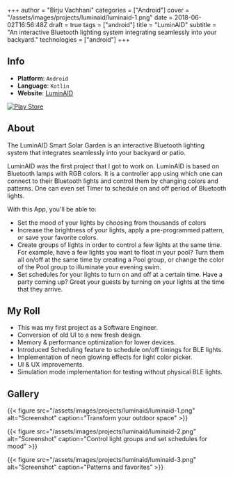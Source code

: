 +++
author = "Birju Vachhani"
categories = ["Android"]
cover = "/assets/images/projects/luminaid/luminaid-1.png"
date = 2018-06-02T16:56:48Z
draft = true
tags = ["android"]
title = "LuminAID"
subtitle = "An interactive Bluetooth lighting system integrating seamlessly into your backyard."
technologies = ["android"]
+++

## Info

* **Platform**:     `Android`
* **Language**:     `Kotlin`
* **Website**:      [LuminAID](https://luminaid.com/ "LuminAID")

[![Play Store](/assets/images/playstore-small.png)](https://play.google.com/store/apps/details?id=com.luminaid.ssg)

## About

The LuminAID Smart Solar Garden is an interactive Bluetooth lighting system that integrates seamlessly into your backyard or patio.

LuminAID was the first project that I got to work on. LuminAID is based on Bluetooth lamps with RGB colors. It is a controller app using which one can connect to their Bluetooth lights and control them by changing colors and patterns. One can even set Timer to schedule on and off period of Bluetooth lights.

With this App, you'll be able to:

* Set the mood of your lights by choosing from thousands of colors
* Increase the brightness of your lights, apply a pre-programmed pattern, or save your favorite colors.
* Create groups of lights in order to control a few lights at the same time. For example, have a few lights you want to float in your pool? Turn them all on/off at the same time by creating a Pool group, or change the color of the Pool group to illuminate your evening swim.
* Set schedules for your lights to turn on and off at a certain time. Have a party coming up? Greet your guests by turning on your lights at the time that they arrive.

## My Roll

* This was my first project as a Software Engineer.
* Conversion of old UI to a new fresh design.
* Memory & performance optimization for lower devices.
* Introduced Scheduling feature to schedule on/off timings for BLE lights.
* Implementation of neon glowing effects for light color picker.
* UI & UX improvements.
* Simulation mode implementation for testing without physical BLE lights.

## Gallery

{{< figure src="/assets/images/projects/luminaid/luminaid-1.png" alt="Screenshot" caption="Transform your outdoor space" >}}

{{< figure src="/assets/images/projects/luminaid/luminaid-2.png" alt="Screenshot" caption="Control light groups and set schedules for mood" >}}

{{< figure src="/assets/images/projects/luminaid/luminaid-3.png" alt="Screenshot" caption="Patterns and favorites" >}}